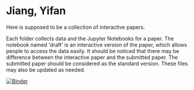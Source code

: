 # Jiang, Yifan

Here is supposed to be a collection of interactive papers. 

Each folder collects data and the Jupyter Notebooks for a paper. The notebook named 'draft' is an interactive version of the paper, which allows people to access the data easily. It should be noticed that there may be difference between the interactive paper and the submitted paper. The submitted paper should be considered as the standard version. These files may also be updated as needed.     
  
  
  
[![Binder](https://mybinder.org/badge_logo.svg)](https://mybinder.org/v2/gh/frolovgroup/Yifan-Jiang/master?filepath=%2FHysteretic%20magnetoresistance%20in%20nanowire%20devices%20due%20to%20stray%20fields%20induced%20by%20micromagnets%2FInteractive_Draft%2FDraft.ipynb)
